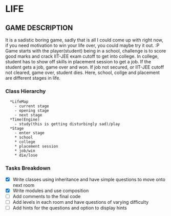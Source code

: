 # LIFE

## GAME DESCRIPTION
It is a sadistic boring game, sadly that is all I could come up with right now, if you need motivation to win your life over, you could maybe try it out. :P
Game starts with the player(student) being in a school, challenge is to score good marks and crack IIT-JEE exam cutoff to get into college.
In college, student has to show off skills in placement session to get a job.
If the student gets a job, game over and won.
If job not secured, or IIT-JEE cutoff not cleared, game over, student dies.
Here, school, collge and placement are different stages in life.

### Class Hierarchy

```
  *LifeMap
    - current stage
    - opening stage
    - next stage
  *Time(Engine)
    - study(this is getting disturbingly sad)/play
  *Stage
    - enter stage
    * school
    * college
    * placement session
    * job/win
    * die/lose

  ```  


### Tasks Breakdown

- [x] Write classes using inheritance and have simple questions to move onto next room  
- [x] Write modules and use composition  
- [ ] Add comments to the final code
- [ ] Add levels in each room and have questions of varying difficulty
- [ ] Add hints for the questions and option to display hints
